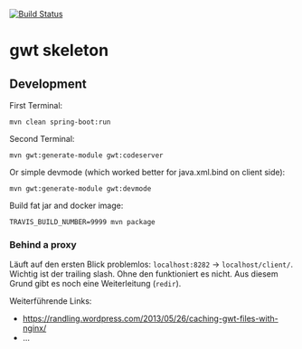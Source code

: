 [![Build Status](https://travis-ci.org/edigonzales/gwt-skeleton-spring-boot.svg?branch=master)](https://travis-ci.org/edigonzales/gwt-skeleton-spring-boot)

# gwt skeleton

## Development

First Terminal:
```
mvn clean spring-boot:run
```

Second Terminal:
```
mvn gwt:generate-module gwt:codeserver
```

Or simple devmode (which worked better for java.xml.bind on client side):
```
mvn gwt:generate-module gwt:devmode 
```

Build fat jar and docker image:
```
TRAVIS_BUILD_NUMBER=9999 mvn package
```

### Behind a proxy
Läuft auf den ersten Blick problemlos: `localhost:8282` -> `localhost/client/`. Wichtig ist der trailing slash. Ohne den funktioniert es nicht. Aus diesem Grund gibt es noch eine Weiterleitung (`redir`).

Weiterführende Links:
- https://randling.wordpress.com/2013/05/26/caching-gwt-files-with-nginx/
- ...

